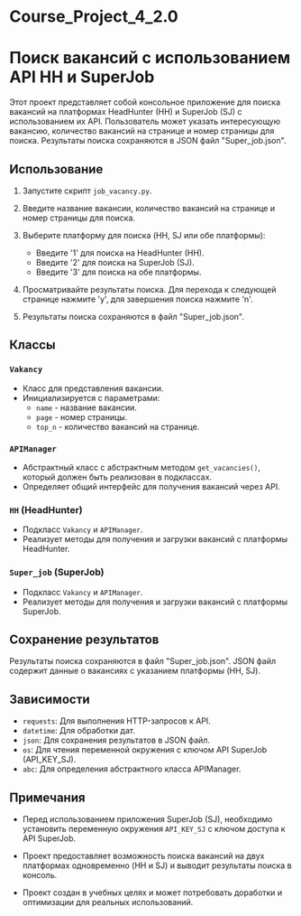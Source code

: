 # Course_Project_4_2.0

# Поиск вакансий с использованием API HH и SuperJob

Этот проект представляет собой консольное приложение для поиска вакансий на платформах HeadHunter (HH) и SuperJob (SJ) с использованием их API. Пользователь может указать интересующую вакансию, количество вакансий на странице и номер страницы для поиска. Результаты поиска сохраняются в JSON файл "Super_job.json".

## Использование

1. Запустите скрипт `job_vacancy.py`.

2. Введите название вакансии, количество вакансий на странице и номер страницы для поиска.

3. Выберите платформу для поиска (HH, SJ или обе платформы):
   - Введите '1' для поиска на HeadHunter (HH).
   - Введите '2' для поиска на SuperJob (SJ).
   - Введите '3' для поиска на обе платформы.

4. Просматривайте результаты поиска. Для перехода к следующей странице нажмите 'y', для завершения поиска нажмите 'n'.

5. Результаты поиска сохраняются в файл "Super_job.json".

## Классы

### `Vakancy`
- Класс для представления вакансии.
- Инициализируется с параметрами:
  - `name` - название вакансии.
  - `page` - номер страницы.
  - `top_n` - количество вакансий на странице.

### `APIManager`
- Абстрактный класс с абстрактным методом `get_vacancies()`, который должен быть реализован в подклассах.
- Определяет общий интерфейс для получения вакансий через API.

### `HH` (HeadHunter)
- Подкласс `Vakancy` и `APIManager`.
- Реализует методы для получения и загрузки вакансий с платформы HeadHunter.

### `Super_job` (SuperJob)
- Подкласс `Vakancy` и `APIManager`.
- Реализует методы для получения и загрузки вакансий с платформы SuperJob.

## Сохранение результатов

Результаты поиска сохраняются в файл "Super_job.json". JSON файл содержит данные о вакансиях с указанием платформы (HH, SJ).

## Зависимости

- `requests`: Для выполнения HTTP-запросов к API.
- `datetime`: Для обработки дат.
- `json`: Для сохранения результатов в JSON файл.
- `os`: Для чтения переменной окружения с ключом API SuperJob (API_KEY_SJ).
- `abc`: Для определения абстрактного класса APIManager.

## Примечания

- Перед использованием приложения SuperJob (SJ), необходимо установить переменную окружения `API_KEY_SJ` с ключом доступа к API SuperJob.

- Проект предоставляет возможность поиска вакансий на двух платформах одновременно (HH и SJ) и выводит результаты поиска в консоль.

- Проект создан в учебных целях и может потребовать доработки и оптимизации для реальных использований.
